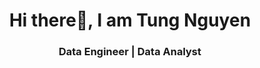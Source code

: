 <h1 align="center">Hi there👋, I am Tung Nguyen</h1>
<h3 align="center">Data Engineer | Data Analyst</h3>







